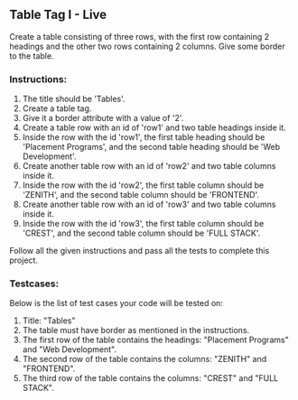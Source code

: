 ## Table Tag I - Live

Create a table consisting of three rows, with the first row containing 2 headings and the other two rows containing 2 columns. Give some border to the table.

### Instructions:

1. The title should be 'Tables'.
2. Create a table tag.
3. Give it a border attribute with a value of '2'.
4. Create a table row with an id of 'row1' and two table headings inside it.
5. Inside the row with the id 'row1', the first table heading should be 'Placement Programs', and the second table heading should be 'Web Development'.
6. Create another table row with an id of 'row2' and two table columns inside it.
7. Inside the row with the id 'row2', the first table column should be 'ZENITH', and the second table column should be 'FRONTEND'.
8. Create another table row with an id of 'row3' and two table columns inside it.
9. Inside the row with the id 'row3', the first table column should be 'CREST', and the second table column should be 'FULL STACK'.

Follow all the given instructions and pass all the tests to complete this project.

### Testcases:

Below is the list of test cases your code will be tested on:

1. Title: "Tables"
2. The table must have border as mentioned in the instructions.
3. The first row of the table contains the headings: "Placement Programs" and "Web Development".
4. The second row of the table contains the columns: "ZENITH" and "FRONTEND".
5. The third row of the table contains the columns: "CREST" and "FULL STACK".